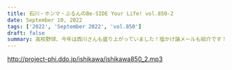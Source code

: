 ```yaml
---
title: 石川・ホンマ・ぶるんのBe-SIDE Your Life! vol.850-2
date: September 10, 2022
tags: ['2022', 'September 2022', 'vol.850']
draft: false
summary: 高校野球、今年は西川さんも盛り上がっていました！塩かけ論メールも紹介です！
---
```


http://project-phi.ddo.jp/ishikawa/ishikawa850_2.mp3